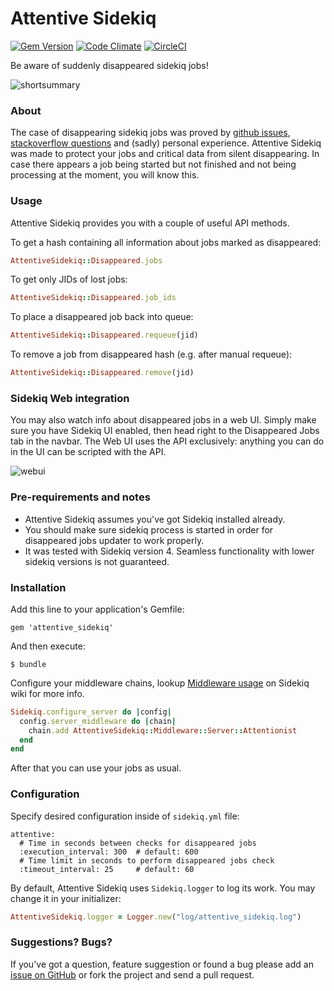Attentive Sidekiq
===========================

[![Gem Version](https://badge.fury.io/rb/attentive_sidekiq.svg)](https://badge.fury.io/rb/attentive_sidekiq)
[![Code Climate](https://codeclimate.com/github/twonegatives/attentive_sidekiq/badges/gpa.svg)](https://codeclimate.com/github/twonegatives/attentive_sidekiq)
[![CircleCI](https://circleci.com/gh/twonegatives/attentive_sidekiq.svg?style=shield)](https://circleci.com/gh/twonegatives/attentive_sidekiq)

Be aware of suddenly disappeared sidekiq jobs!

![shortsummary](https://cloud.githubusercontent.com/assets/1937799/20489411/fe726e82-b023-11e6-9528-7df519fec7dd.gif)

### About 
The case of disappearing sidekiq jobs was proved by [github issues](https://github.com/mperham/sidekiq/issues/1831), [stackoverflow questions](http://stackoverflow.com/questions/35555000/current-sidekiq-job-lost-when-deploying-to-heroku) and (sadly) personal experience. Attentive Sidekiq was made to protect your jobs and critical data from silent disappearing. In case there appears a job being started but not finished and not being processing at the moment, you will know this.

### Usage
Attentive Sidekiq provides you with a couple of useful API methods.

To get a hash containing all information about jobs marked as disappeared:
```ruby
AttentiveSidekiq::Disappeared.jobs
```

To get only JIDs of lost jobs:
```ruby
AttentiveSidekiq::Disappeared.job_ids
```

To place a disappeared job back into queue:
```ruby
AttentiveSidekiq::Disappeared.requeue(jid)
```

To remove a job from disappeared hash (e.g. after manual requeue):
```ruby
AttentiveSidekiq::Disappeared.remove(jid)
```

### Sidekiq Web integration
You may also watch info about disappeared jobs in a web UI.
Simply make sure you have Sidekiq UI enabled, then head right to the Disappeared Jobs tab in the navbar.
The Web UI uses the API exclusively: anything you can do in the UI can be scripted with the API.

![webui](https://cloud.githubusercontent.com/assets/1937799/20490807/a01216d0-b028-11e6-96b7-c23fd67bdf89.png)

### Pre-requirements and notes

- Attentive Sidekiq assumes you've got Sidekiq installed already.
- You should make sure sidekiq process is started in order for disappeared jobs updater to work properly.
- It was tested with Sidekiq version 4. Seamless functionality with lower sidekiq versions is not guaranteed.

### Installation

Add this line to your application's Gemfile:
    
    gem 'attentive_sidekiq'

And then execute:

    $ bundle

Configure your middleware chains, lookup [Middleware usage](https://github.com/mperham/sidekiq/wiki/Middleware) on Sidekiq wiki for more info.

```ruby
Sidekiq.configure_server do |config|
  config.server_middleware do |chain|
    chain.add AttentiveSidekiq::Middleware::Server::Attentionist
  end
end
```

After that you can use your jobs as usual.

### Configuration

Specify desired configuration inside of `sidekiq.yml` file:

```YML
attentive:
  # Time in seconds between checks for disappeared jobs
  :execution_interval: 300  # default: 600
  # Time limit in seconds to perform disappeared jobs check
  :timeout_interval: 25     # default: 60
```

By default, Attentive Sidekiq uses `Sidekiq.logger` to log its work. You may change it in your initializer:

```ruby
AttentiveSidekiq.logger = Logger.new("log/attentive_sidekiq.log")
```

### Suggestions? Bugs?

If you've got a question, feature suggestion or found a bug please add an [issue on GitHub](https://github.com/twonegatives/attentive_sidekiq/issues) or fork the project and send a pull request.
